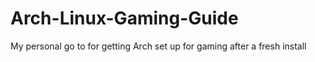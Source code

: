 # Arch-Linux-Gaming-Guide
My personal go to for getting Arch set up for gaming after a fresh install
